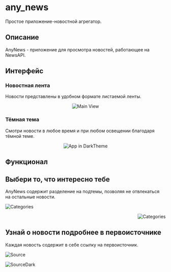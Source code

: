 # any_news

Простое приложение-новостной агрегатор.

## Описание

AnyNews - приложение для просмотра новостей, работающее на NewsAPI.

## Интерфейс

### Новостная лента

Новости представлены в удобном формате листаемой ленты.

<p align="center"><img src="https://github.com/VS-CDR/Flutter-AnyNews-App/blob/main/screenshots/Main.png?raw=true" alt="Main View"></p>

### Тёмная тема

Смотри новости в любое время и при любом освещении благодаря тёмной теме.

<p align="center"><img src="https://github.com/VS-CDR/Flutter-AnyNews-App/blob/main/screenshots/dark_theme.png?raw=true" alt="App in DarkTheme"></p>

## Функционал

## Выбери то, что интересно тебе

AnyNews содержит разделение на подтемы, позволяя не отвлекаться на остальные новости.

<p align="left"><img src="https://github.com/VS-CDR/Flutter-AnyNews-App/blob/main/screenshots/BusinessCat.png?raw=true" alt="Categories"></p>
<p align="right"><img src="https://github.com/VS-CDR/Flutter-AnyNews-App/blob/main/screenshots/SportsCat.png?raw=true" alt="Categories"></p>

## Узнай о новости подробнее в первоисточнике

Каждая новость содержит в себе ссылку на первоисточник.

<p align="left"><img src="https://github.com/VS-CDR/Flutter-AnyNews-App/blob/main/screenshots/WebView.png?raw=true" alt="Source"></p>
<p align="left"><img src="https://github.com/VS-CDR/Flutter-AnyNews-App/blob/main/screenshots/WebView_dark.png?raw=true" alt="SourceDark"></p>


